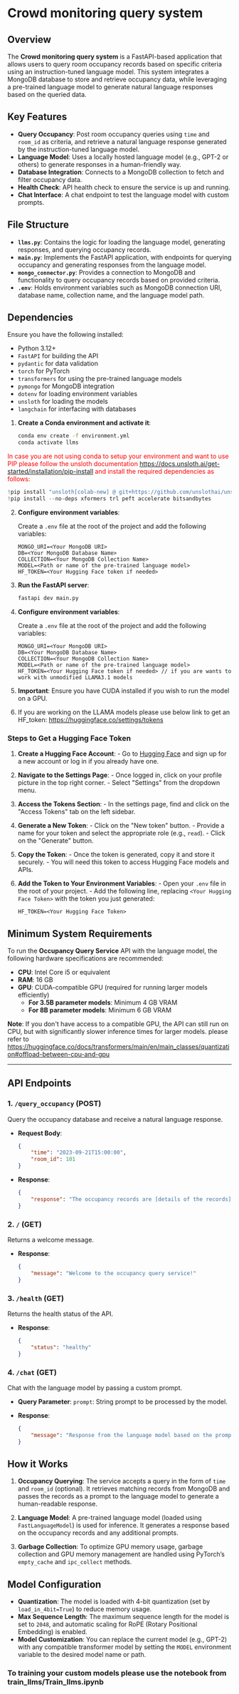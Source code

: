 # Crowd monitoring query system

## Overview

The **Crowd monitoring query system** is a FastAPI-based application that allows users to query room occupancy records based on specific criteria using an instruction-tuned language model. This system integrates a MongoDB database to store and retrieve occupancy data, while leveraging a pre-trained language model to generate natural language responses based on the queried data.

## Key Features

- **Query Occupancy**: Post room occupancy queries using `time` and `room_id` as criteria, and retrieve a natural language response generated by the instruction-tuned language model.
- **Language Model**: Uses a locally hosted language model (e.g., GPT-2 or others) to generate responses in a human-friendly way.
- **Database Integration**: Connects to a MongoDB collection to fetch and filter occupancy data.
- **Health Check**: API health check to ensure the service is up and running.
- **Chat Interface**: A chat endpoint to test the language model with custom prompts.

## File Structure

- **`llms.py`**: Contains the logic for loading the language model, generating responses, and querying occupancy records.
- **`main.py`**: Implements the FastAPI application, with endpoints for querying occupancy and generating responses from the language model.
- **`mongo_connector.py`**: Provides a connection to MongoDB and functionality to query occupancy records based on provided criteria.
- **`.env`**: Holds environment variables such as MongoDB connection URI, database name, collection name, and the language model path.
  
## Dependencies

Ensure you have the following installed:
- Python 3.12+
- `FastAPI` for building the API
- `pydantic` for data validation
- `torch` for PyTorch
- `transformers` for using the pre-trained language models
- `pymongo` for MongoDB integration
- `dotenv` for loading environment variables
- `unsloth` for loading the models
- `langchain` for interfacing with databases

1. **Create a Conda environment and activate it**:

   ```bash
   conda env create -f environment.yml
   conda activate llms
   ```

<font color="red">In case you are not using conda to setup your environment and want to use PIP please follow the unsloth documentation https://docs.unsloth.ai/get-started/installation/pip-install 
and install the required dependencies as follows:
</font>

```Python
!pip install "unsloth[colab-new] @ git+https://github.com/unslothai/unsloth.git"
!pip install --no-deps xformers trl peft accelerate bitsandbytes
```

2. **Configure environment variables**:

   Create a `.env` file at the root of the project and add the following variables:

   ```
   MONGO_URI=<Your MongoDB URI>
   DB=<Your MongoDB Database Name>
   COLLECTION=<Your MongoDB Collection Name>
   MODEL=<Path or name of the pre-trained language model>
   HF_TOKEN=<Your Hugging Face token if needed>
   ```

3. **Run the FastAPI server**:

   ```bash
   fastapi dev main.py
   ```

4. **Configure environment variables**:

   Create a `.env` file at the root of the project and add the following variables:

   ```
   MONGO_URI=<Your MongoDB URI>
   DB=<Your MongoDB Database Name>
   COLLECTION=<Your MongoDB Collection Name>
   MODEL=<Path or name of the pre-trained language model>
   HF_TOKEN=<Your Hugging Face token if needed> // if you are wants to work with unmodified LLAMA3.1 models
   ```

5. **Important**: Ensure you have CUDA installed if you wish to run the model on a GPU.

6. If you are working on the LLAMA models please use below link to get an HF_token: 
https://huggingface.co/settings/tokens

### Steps to Get a Hugging Face Token

  1. **Create a Hugging Face Account**:
    - Go to [Hugging Face](https://huggingface.co/join) and sign up for a new account or log in if you already have one.

  2. **Navigate to the Settings Page**:
    - Once logged in, click on your profile picture in the top right corner.
    - Select "Settings" from the dropdown menu.

  3. **Access the Tokens Section**:
    - In the settings page, find and click on the "Access Tokens" tab on the left sidebar.

  4. **Generate a New Token**:
    - Click on the "New token" button.
    - Provide a name for your token and select the appropriate role (e.g., `read`).
    - Click on the "Generate" button.

  5. **Copy the Token**:
    - Once the token is generated, copy it and store it securely.
    - You will need this token to access Hugging Face models and APIs.

  6. **Add the Token to Your Environment Variables**:
    - Open your `.env` file in the root of your project.
    - Add the following line, replacing `<Your Hugging Face Token>` with the token you just generated:
      ```
      HF_TOKEN=<Your Hugging Face Token>
     ```



## Minimum System Requirements

To run the **Occupancy Query Service** API with the language model, the following hardware specifications are recommended:

- **CPU**: Intel Core i5 or equivalent
- **RAM**: 16 GB
- **GPU**: CUDA-compatible GPU (required for running larger models efficiently)
  - **For 3.5B parameter models**: Minimum 4 GB VRAM
  - **For 8B parameter models**: Minimum 6 GB VRAM

**Note**: If you don't have access to a compatible GPU, the API can still run on CPU, but with significantly slower inference times for larger models. 
please refer to https://huggingface.co/docs/transformers/main/en/main_classes/quantization#offload-between-cpu-and-gpu

---

## API Endpoints

### 1. `/query_occupancy` (POST)
Query the occupancy database and receive a natural language response.

- **Request Body**:
  ```json
  {
      "time": "2023-09-21T15:00:00",
      "room_id": 101
  }
  ```

- **Response**:
  ```json
  {
      "response": "The occupancy records are [details of the records]."
  }
  ```

### 2. `/` (GET)
Returns a welcome message.

- **Response**:
  ```json
  {
      "message": "Welcome to the occupancy query service!"
  }
  ```

### 3. `/health` (GET)
Returns the health status of the API.

- **Response**:
  ```json
  {
      "status": "healthy"
  }
  ```

### 4. `/chat` (GET)
Chat with the language model by passing a custom prompt.

- **Query Parameter**:
  `prompt`: String prompt to be processed by the model.

- **Response**:
  ```json
  {
      "message": "Response from the language model based on the prompt."
  }
  ```

## How it Works

1. **Occupancy Querying**: The service accepts a query in the form of `time` and `room_id` (optional). It retrieves matching records from MongoDB and passes the records as a prompt to the language model to generate a human-readable response.
   
2. **Language Model**: A pre-trained language model (loaded using `FastLanguageModel`) is used for inference. It generates a response based on the occupancy records and any additional prompts.

3. **Garbage Collection**: To optimize GPU memory usage, garbage collection and GPU memory management are handled using PyTorch’s `empty_cache` and `ipc_collect` methods.

## Model Configuration

- **Quantization**: The model is loaded with 4-bit quantization (set by `load_in_4bit=True`) to reduce memory usage.
- **Max Sequence Length**: The maximum sequence length for the model is set to `2048`, and automatic scaling for RoPE (Rotary Positional Embedding) is enabled.
- **Model Customization**: You can replace the current model (e.g., GPT-2) with any compatible transformer model by setting the `MODEL` environment variable to the desired model name or path.


### To training your custom models please use the notebook from train_llms/Train_llms.ipynb